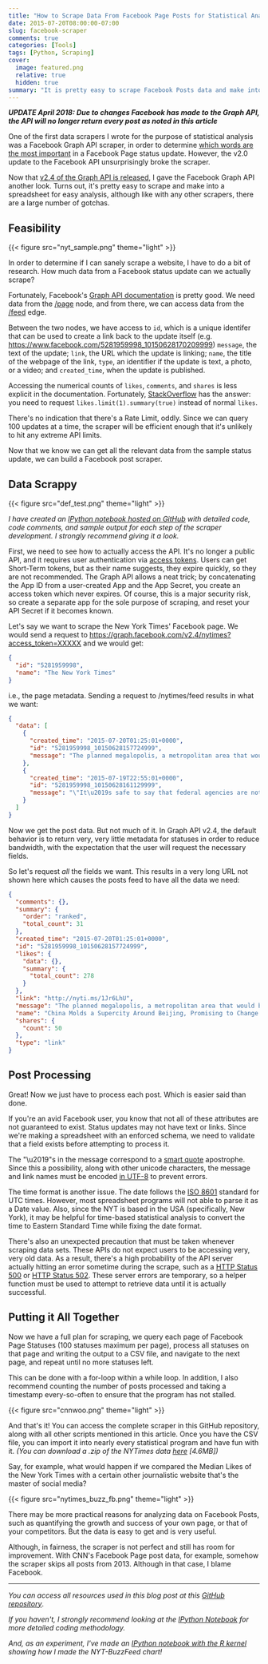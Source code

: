 ```yaml
---
title: "How to Scrape Data From Facebook Page Posts for Statistical Analysis"
date: 2015-07-20T08:00:00-07:00
slug: facebook-scraper
comments: true
categories: [Tools]
tags: [Python, Scraping]
cover:
  image: featured.png
  relative: true
  hidden: true
summary: "It is pretty easy to scrape Facebook Posts data and make into a spreadsheet for easy analysis, although  there are a large number of gotchas."
---
```


**_UPDATE April 2018: Due to changes Facebook has made to the Graph API, the API will no longer return every post as noted in this article_**

One of the first data scrapers I wrote for the purpose of statistical analysis was a Facebook Graph API scraper, in order to determine [which words are the most important](http://minimaxir.com/2013/06/big-social-data/) in a Facebook Page status update. However, the v2.0 update to the Facebook API unsurprisingly broke the scraper.

Now that [v2.4 of the Graph API is released](https://developers.facebook.com/blog/post/2015/07/08/graph-api-v2.4/), I gave the Facebook Graph API another look. Turns out, it's pretty easy to scrape and make into a spreadsheet for easy analysis, although like with any other scrapers, there are a large number of gotchas.

## Feasibility

{{< figure src="nyt_sample.png" theme="light" >}}

In order to determine if I can sanely scrape a website, I have to do a bit of research. How much data from a Facebook status update can we actually scrape?

Fortunately, Facebook's [Graph API documentation](https://developers.facebook.com/docs/graph-api/reference) is pretty good. We need data from the [/page](https://developers.facebook.com/docs/graph-api/reference/page) node, and from there, we can access data from the [/feed](https://developers.facebook.com/docs/graph-api/reference/v2.4/page/feed) edge.

Between the two nodes, we have access to `id`, which is a unique identifer that can be used to create a link back to the update itself (e.g. https://www.facebook.com/5281959998_10150628170209999) `message`, the text of the update; `link`, the URL which the update is linking; `name`, the title of the webpage of the link, `type`, an identifier if the update is text, a photo, or a video; and `created_time`, when the update is published.

Accessing the numerical counts of `likes`, `comments`, and `shares` is less explicit in the documentation. Fortunately, [StackOverflow](http://stackoverflow.com/questions/6984526/facebook-graph-api-get-like-count-on-page-group-photos) has the answer: you need to request `likes.limit(1).summary(true)` instead of normal `likes`.

There's no indication that there's a Rate Limit, oddly. Since we can query 100 updates at a time, the scraper will be efficient enough that it's unlikely to hit any extreme API limits.

Now that we know we can get all the relevant data from the sample status update, we can build a Facebook post scraper.

## Data Scrappy

{{< figure src="def_test.png" theme="light" >}}

_I have created an [IPython notebook hosted on GitHub](https://github.com/minimaxir/facebook-page-post-scraper/blob/master/examples/how_to_build_facebook_scraper.ipynb) with detailed code, code comments, and sample output for each step of the scraper development. I strongly recommend giving it a look._

First, we need to see how to actually access the API. It's no longer a public API, and it requires user authentication via [access tokens](https://developers.facebook.com/docs/facebook-login/access-tokens). Users can get Short-Term tokens, but as their name suggests, they expire quickly, so they are not recommended. The Graph API allows a neat trick; by concatenating the App ID from a user-created App and the App Secret, you create an access token which never expires. Of course, this is a major security risk, so create a separate app for the sole purpose of scraping, and reset your API Secret if it becomes known.

Let's say we want to scrape the New York Times' Facebook page. We would send a request to https://graph.facebook.com/v2.4/nytimes?access_token=XXXXX and we would get:

```json
{
  "id": "5281959998",
  "name": "The New York Times"
}
```

i.e., the page metadata. Sending a request to /nytimes/feed results in what we want:

```json
{
  "data": [
    {
      "created_time": "2015-07-20T01:25:01+0000",
      "id": "5281959998_10150628157724999",
      "message": "The planned megalopolis, a metropolitan area that would be about 6 times the size of New York\u2019s, is meant to revamp northern China\u2019s economy and become a laboratory for modern urban growth."
    },
    {
      "created_time": "2015-07-19T22:55:01+0000",
      "id": "5281959998_10150628161129999",
      "message": "\"It\u2019s safe to say that federal agencies are not where we want them to be across the board,\" said President Barack Obama's top cybersecurity adviser. \"We clearly need to be moving faster.\""
    }
  ]
}
```

Now we get the post data. But not much of it. In Graph API v2.4, the default behavior is to return very, very little metadata for statuses in order to reduce bandwidth, with the expectation that the user will request the necessary fields.

So let's request _all_ the fields we want. This results in a very long URL not shown here which causes the posts feed to have all the data we need:

```json
{
  "comments": {},
  "summary": {
    "order": "ranked",
    "total_count": 31
  },
  "created_time": "2015-07-20T01:25:01+0000",
  "id": "5281959998_10150628157724999",
  "likes": {
    "data": {},
    "summary": {
      "total_count": 278
    }
  },
  "link": "http://nyti.ms/1Jr6LhU",
  "message": "The planned megalopolis, a metropolitan area that would be about 6 times the size of New York’s, is meant to revamp northern China’s economy and become a laboratory for modern urban growth.",
  "name": "China Molds a Supercity Around Beijing, Promising to Change Lives",
  "shares": {
    "count": 50
  },
  "type": "link"
}
```

## Post Processing

Great! Now we just have to process each post. Which is easier said than done.

If you're an avid Facebook user, you know that not all of these attributes are not guaranteed to exist. Status updates may not have text or links. Since we're making a spreadsheet with an enforced schema, we need to validate that a field exists before attempting to process it.

The "\u2019"s in the message correspond to a [smart quote](http://smartquotesforsmartpeople.com/) apostrophe. Since this a possibility, along with other unicode characters, the message and link names must be encoded [in UTF-8](https://en.wikipedia.org/wiki/UTF-8) to prevent errors.

The time format is another issue. The date follows the [ISO 8601](https://en.wikipedia.org/wiki/ISO_8601) standard for UTC times. However, most spreadsheet programs will not able to parse it as a Date value. Also, since the NYT is based in the USA (specifically, New York), it may be helpful for time-based statistical analysis to convert the time to Eastern Standard Time while fixing the date format.

There's also an unexpected precaution that must be taken whenever scraping data sets. These APIs do not expect users to be accessing very, very old data. As a result, there's a high probability of the API server actually hitting an error sometime during the scrape, such as a [HTTP Status 500](http://www.checkupdown.com/status/E500.html) or [HTTP Status 502](http://www.checkupdown.com/status/E502.html). These server errors are temporary, so a helper function must be used to attempt to retrieve data until it is actually successful.

## Putting it All Together

Now we have a full plan for scraping, we query each page of Facebook Page Statuses (100 statuses maximum per page), process all statuses on that page and writing the output to a CSV file, and navigate to the next page, and repeat until no more statuses left.

This can be done with a for-loop within a while loop. In addition, I also recommend counting the number of posts processed and taking a timestamp every-so-often to ensure that the program has not stalled.

{{< figure src="cnnwoo.png" theme="light" >}}

And that's it! You can access the complete scraper in this GitHub repository, along with all other scripts mentioned in this article. Once you have the CSV file, you can import it into nearly every statistical program and have fun with it. _(You can download a .zip of the NYTimes data [here](https://dl.dropboxusercontent.com/u/2017402/nytimes_facebook_statuses.zip) [4.6MB])_

Say, for example, what would happen if we compared the Median Likes of the New York Times with a certain other journalistic website that's the master of social media?

{{< figure src="nytimes_buzz_fb.png" theme="light" >}}

There may be more practical reasons for analyzing data on Facebook Posts, such as quantifying the growth and success of your own page, or that of your competitors. But the data is easy to get and is very useful.

Although, in fairness, the scraper is not perfect and still has room for improvement. With CNN's Facebook Page post data, for example, somehow the scraper skips all posts from 2013. Although in that case, I blame Facebook.

---

_You can access all resources used in this blog post at this [GitHub repository](https://github.com/minimaxir/facebook-page-post-scraper)_.

_If you haven't, I strongly recommend looking at the [IPython Notebook](https://github.com/minimaxir/facebook-page-post-scraper/blob/master/how_to_build_facebook_scraper.ipynb) for more detailed coding methodology._

_And, as an experiment, I've made an [IPython notebook with the R kernel](https://github.com/minimaxir/facebook-page-post-scraper/blob/master/fb_page_data_analysis.ipynb) showing how I made the NYT-BuzzFeed chart!_

